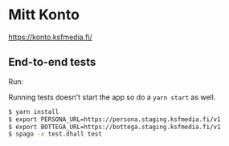 # Mitt Konto

https://konto.ksfmedia.fi/

## End-to-end tests

Run:

Running tests doesn't start the app so do a `yarn start` as well.

```bash
$ yarn install
$ export PERSONA_URL=https://persona.staging.ksfmedia.fi/v1
$ export BOTTEGA_URL=https://bottega.staging.ksfmedia.fi/v1
$ spago -x test.dhall test
```
